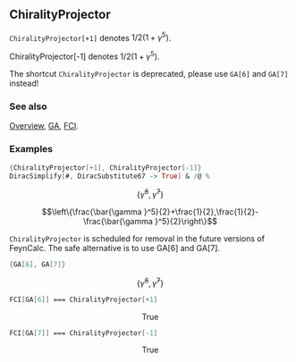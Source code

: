 ## ChiralityProjector

`ChiralityProjector[+1]` denotes $1/2\left(1+\gamma^5\right)$.

ChiralityProjector[-1] denotes $1/2\left(1+\gamma ^5\right)$.

The shortcut `ChiralityProjector` is deprecated, please use `GA[6]` and `GA[7]` instead!

### See also

[Overview](Extra/FeynCalc.md), [GA](GA.md), [FCI](FCI.md).

### Examples

```mathematica
{ChiralityProjector[+1], ChiralityProjector[-1]}
DiracSimplify[#, DiracSubstitute67 -> True] & /@ %
```

$$\left\{\bar{\gamma }^6,\bar{\gamma }^7\right\}$$

$$\left\{\frac{\bar{\gamma }^5}{2}+\frac{1}{2},\frac{1}{2}-\frac{\bar{\gamma }^5}{2}\right\}$$

`ChiralityProjector` is scheduled for removal in the future versions of FeynCalc. The safe alternative is to use GA[6] and GA[7].

```mathematica
{GA[6], GA[7]}
```

$$\left\{\bar{\gamma }^6,\bar{\gamma }^7\right\}$$

```mathematica
FCI[GA[6]] === ChiralityProjector[+1]
```

$$\text{True}$$

```mathematica
FCI[GA[7]] === ChiralityProjector[-1]
```

$$\text{True}$$
